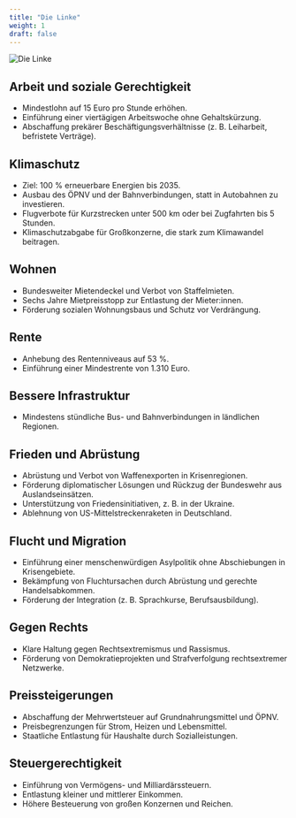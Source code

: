 ```yaml
---
title: "Die Linke"
weight: 1
draft: false
---
```

<style>
    .figure-image {
        width: 50% !important
    }
</style>
![Die Linke](images/linke.png)


## Arbeit und soziale Gerechtigkeit
- Mindestlohn auf 15 Euro pro Stunde erhöhen.
- Einführung einer viertägigen Arbeitswoche ohne Gehaltskürzung.
- Abschaffung prekärer Beschäftigungsverhältnisse (z. B. Leiharbeit, befristete Verträge).
## Klimaschutz
- Ziel: 100 % erneuerbare Energien bis 2035.
- Ausbau des ÖPNV und der Bahnverbindungen, statt in Autobahnen zu investieren.
- Flugverbote für Kurzstrecken unter 500 km oder bei Zugfahrten bis 5 Stunden.
- Klimaschutzabgabe für Großkonzerne, die stark zum Klimawandel beitragen.
## Wohnen
- Bundesweiter Mietendeckel und Verbot von Staffelmieten.
- Sechs Jahre Mietpreisstopp zur Entlastung der Mieter:innen.
- Förderung sozialen Wohnungsbaus und Schutz vor Verdrängung.
## Rente
- Anhebung des Rentenniveaus auf 53 %.
- Einführung einer Mindestrente von 1.310 Euro.
## Bessere Infrastruktur
- Mindestens stündliche Bus- und Bahnverbindungen in ländlichen Regionen.
## Frieden und Abrüstung
- Abrüstung und Verbot von Waffenexporten in Krisenregionen.
- Förderung diplomatischer Lösungen und Rückzug der Bundeswehr aus Auslandseinsätzen.
- Unterstützung von Friedensinitiativen, z. B. in der Ukraine.
- Ablehnung von US-Mittelstreckenraketen in Deutschland.
## Flucht und Migration
- Einführung einer menschenwürdigen Asylpolitik ohne Abschiebungen in Krisengebiete.
- Bekämpfung von Fluchtursachen durch Abrüstung und gerechte Handelsabkommen.
- Förderung der Integration (z. B. Sprachkurse, Berufsausbildung).
## Gegen Rechts
- Klare Haltung gegen Rechtsextremismus und Rassismus.
- Förderung von Demokratieprojekten und Strafverfolgung rechtsextremer Netzwerke.
## Preissteigerungen
- Abschaffung der Mehrwertsteuer auf Grundnahrungsmittel und ÖPNV.
- Preisbegrenzungen für Strom, Heizen und Lebensmittel.
- Staatliche Entlastung für Haushalte durch Sozialleistungen.
## Steuergerechtigkeit
- Einführung von Vermögens- und Milliardärssteuern.
- Entlastung kleiner und mittlerer Einkommen.
- Höhere Besteuerung von großen Konzernen und Reichen.